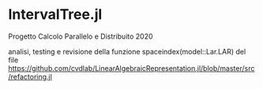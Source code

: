 # IntervalTree.jl
Progetto Calcolo Parallelo e Distribuito 2020

analisi, testing e revisione della funzione spaceindex(model::Lar.LAR) del file 
https://github.com/cvdlab/LinearAlgebraicRepresentation.jl/blob/master/src/refactoring.jl
